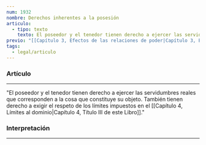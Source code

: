 ```yaml
---
num: 1932
nombre: Derechos inherentes a la posesión
articulo:
  - tipo: texto
    texto: El poseedor y el tenedor tienen derecho a ejercer las servidumbres reales que corresponden a la cosa que constituye su objeto. También tienen derecho a exigir el respeto de los límites impuestos en el Capítulo 4, Título III de este Libro.
previo: "[[Capítulo 3, Efectos de las relaciones de poder|Capítulo 3, Efectos de las relaciones de poder]]"
tags:
  - legal/articulo
---
```

### Artículo
---
"El poseedor y el tenedor tienen derecho a ejercer las servidumbres reales que corresponden a la cosa que constituye su objeto. También tienen derecho a exigir el respeto de los límites impuestos en el [[Capítulo 4, Límites al dominio|Capítulo 4, Título III de este Libro]]."

### Interpretación
---
